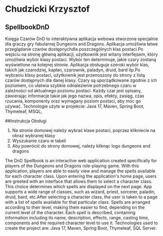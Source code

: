 # Chudzicki Krzysztof
 ## SpellbookDnD
Księga Czarów DnD to interaktywna aplikacja webowa stworzona specjalnie dla graczy gry fabularnej Dungeons and Dragons. Aplikacja umożliwia łatwe przeglądanie czarów dostępnychdla 
poszczególnych klas postaci.Po wejściu na stronę główną aplikacji, użytkownik jest witany interfejsem, który umożliwia wybór klasy postaci. Wybór ten determinuje, jakie czary zostaną wyświetlone na
kolejnej stronie. Aplikacja obsługuje szeroki wybór klas, takich jak czarodziej, kapłan, czarownik, paladyn, druid, bard itp.Po wybraniu klasy postaci, użytkownik jest przenoszony do strony z listą czarów dostępnych
dla danej klasy. Czary są uporządkowane zgodnie z ich poziomem, co ułatwia szybkie odnalezienie potrzebnego czaru w zależności od aktualnego poziomu postaci. Każdy czar jest opisany, zawierając informacje takie jak 
jego nazwa, opis, efekty, zasięg, czas rzucania, komponenty oraz wymagany poziom postaci, aby móc go używać. 
Technologie użyte w projekcie:
Java 17,
Maven,
Spring Boot,
Thymeleaf,
MSQL,

##Instrukcja Obsługi 
1. Na stronie domowej należy wybrać klase postaci, poprzez klikniecie na obraz wybranej klasy
2. Wyszukanie czaru w tabeli
3. Aby powrócić do strony domowej, należy kliknąc logo dungeons and dragons

The DnD Spellbook is an interactive web application created specifically for players of the Dungeons and Dragons role-playing game. With this application, players are able to easily view and manage the spells available for each character class. Upon entering the application's home page, users are greeted with an interface that allows them to select a character class. This choice determines which spells are displayed on the next page. App supports a wide range of classes, such as wizard, priest, sorcerer, paladin, druid, bard, etc.After selecting a character class, the user is taken to a page with a list of spells available for that particular class. Spells are arranged according to their level, making them easier to find, depending on the current level of the character. Each spell is described, containing information including its name, description, effects, range, casting time, components and the required character level to use it. Technologies used to create the project are:
Java 17,
Maven,
Spring Boot,
Thymeleaf,
SQL Server.
